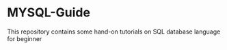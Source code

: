 # MYSQL-Guide
This repository contains some hand-on tutorials on SQL database language for beginner
